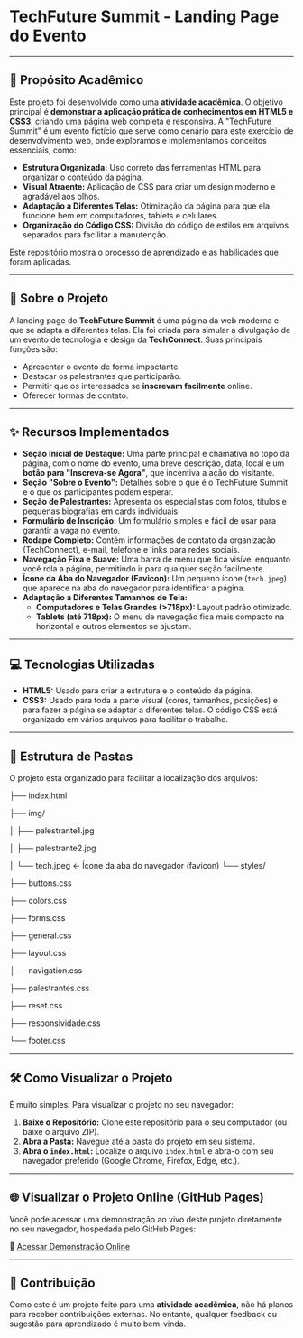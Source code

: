 # TechFuture Summit - Landing Page do Evento

---

## 🎯 Propósito Acadêmico

Este projeto foi desenvolvido como uma **atividade acadêmica**. O objetivo principal é **demonstrar a aplicação prática de conhecimentos em HTML5 e CSS3**, criando uma página web completa e responsiva. A "TechFuture Summit" é um evento fictício que serve como cenário para este exercício de desenvolvimento web, onde exploramos e implementamos conceitos essenciais, como:

* **Estrutura Organizada:** Uso correto das ferramentas HTML para organizar o conteúdo da página.
* **Visual Atraente:** Aplicação de CSS para criar um design moderno e agradável aos olhos.
* **Adaptação a Diferentes Telas:** Otimização da página para que ela funcione bem em computadores, tablets e celulares.
* **Organização do Código CSS:** Divisão do código de estilos em arquivos separados para facilitar a manutenção.

Este repositório mostra o processo de aprendizado e as habilidades que foram aplicadas.

---

## 🚀 Sobre o Projeto

A landing page do **TechFuture Summit** é uma página da web moderna e que se adapta a diferentes telas. Ela foi criada para simular a divulgação de um evento de tecnologia e design da **TechConnect**. Suas principais funções são:

* Apresentar o evento de forma impactante.
* Destacar os palestrantes que participarão.
* Permitir que os interessados se **inscrevam facilmente** online.
* Oferecer formas de contato.

---

## ✨ Recursos Implementados

* **Seção Inicial de Destaque:** Uma parte principal e chamativa no topo da página, com o nome do evento, uma breve descrição, data, local e um **botão para "Inscreva-se Agora"**, que incentiva a ação do visitante.
* **Seção "Sobre o Evento":** Detalhes sobre o que é o TechFuture Summit e o que os participantes podem esperar.
* **Seção de Palestrantes:** Apresenta os especialistas com fotos, títulos e pequenas biografias em cards individuais.
* **Formulário de Inscrição:** Um formulário simples e fácil de usar para garantir a vaga no evento.
* **Rodapé Completo:** Contém informações de contato da organização (TechConnect), e-mail, telefone e links para redes sociais.
* **Navegação Fixa e Suave:** Uma barra de menu que fica visível enquanto você rola a página, permitindo ir para qualquer seção facilmente.
* **Ícone da Aba do Navegador (Favicon):** Um pequeno ícone (`tech.jpeg`) que aparece na aba do navegador para identificar a página.
* **Adaptação a Diferentes Tamanhos de Tela:**
    * **Computadores e Telas Grandes (>718px):** Layout padrão otimizado.
    * **Tablets (até 718px):** O menu de navegação fica mais compacto na horizontal e outros elementos se ajustam.

---

## 💻 Tecnologias Utilizadas

* **HTML5:** Usado para criar a estrutura e o conteúdo da página.
* **CSS3:** Usado para toda a parte visual (cores, tamanhos, posições) e para fazer a página se adaptar a diferentes telas. O código CSS está organizado em vários arquivos para facilitar o trabalho.

---

## 📁 Estrutura de Pastas

O projeto está organizado para facilitar a localização dos arquivos:

├── index.html

├── img/

│   ├── palestrante1.jpg

│   ├── palestrante2.jpg

│   └── tech.jpeg           <- Ícone da aba do navegador (favicon)
└── styles/

├── buttons.css

├── colors.css

├── forms.css

├── general.css

├── layout.css

├── navigation.css

├── palestrantes.css

├── reset.css

├── responsividade.css

└── footer.css

---

## 🛠️ Como Visualizar o Projeto

É muito simples! Para visualizar o projeto no seu navegador:

1.  **Baixe o Repositório:** Clone este repositório para o seu computador (ou baixe o arquivo ZIP).
2.  **Abra a Pasta:** Navegue até a pasta do projeto em seu sistema.
3.  **Abra o `index.html`:** Localize o arquivo `index.html` e abra-o com seu navegador preferido (Google Chrome, Firefox, Edge, etc.).

---

## 🌐 Visualizar o Projeto Online (GitHub Pages)

Você pode acessar uma demonstração ao vivo deste projeto diretamente no seu navegador, hospedada pelo GitHub Pages:

🔗 [Acessar Demonstração Online](https://danilumjunior.github.io/Formulario/)

---

## 🤝 Contribuição

Como este é um projeto feito para uma **atividade acadêmica**, não há planos para receber contribuições externas. No entanto, qualquer feedback ou sugestão para aprendizado é muito bem-vinda.
